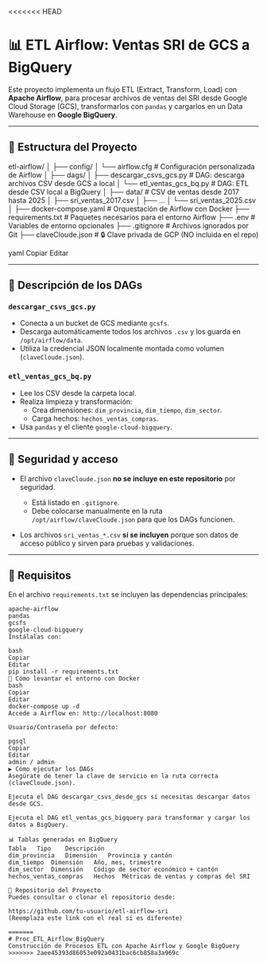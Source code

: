 <<<<<<< HEAD
# 📊 ETL Airflow: Ventas SRI de GCS a BigQuery

Este proyecto implementa un flujo ETL (Extract, Transform, Load) con **Apache Airflow**, para procesar archivos de ventas del SRI desde Google Cloud Storage (GCS), transformarlos con `pandas` y cargarlos en un Data Warehouse en **Google BigQuery**.

---

## 📁 Estructura del Proyecto

etl-airflow/
│
├── config/
│ └── airflow.cfg # Configuración personalizada de Airflow
│
├── dags/
│ ├── descargar_csvs_gcs.py # DAG: descarga archivos CSV desde GCS a local
│ └── etl_ventas_gcs_bq.py # DAG: ETL desde CSV local a BigQuery
│
├── data/ # CSV de ventas desde 2017 hasta 2025
│ ├── sri_ventas_2017.csv
│ ├── ...
│ └── sri_ventas_2025.csv
│
├── docker-compose.yaml # Orquestación de Airflow con Docker
├── requirements.txt # Paquetes necesarios para el entorno Airflow
├── .env # Variables de entorno opcionales
├── .gitignore # Archivos ignorados por Git
├── claveCloude.json # 🔒 Clave privada de GCP (NO incluida en el repo)

yaml
Copiar
Editar

---

## 📜 Descripción de los DAGs

### `descargar_csvs_gcs.py`

- Conecta a un bucket de GCS mediante `gcsfs`.
- Descarga automáticamente todos los archivos `.csv` y los guarda en `/opt/airflow/data`.
- Utiliza la credencial JSON localmente montada como volumen (`claveCloude.json`).

### `etl_ventas_gcs_bq.py`

- Lee los CSV desde la carpeta local.
- Realiza limpieza y transformación:
  - Crea dimensiones: `dim_provincia`, `dim_tiempo`, `dim_sector`.
  - Carga hechos: `hechos_ventas_compras`.
- Usa `pandas` y el cliente `google-cloud-bigquery`.

---

## 🔐 Seguridad y acceso

- El archivo `claveCloude.json` **no se incluye en este repositorio** por seguridad.
  - Está listado en `.gitignore`.
  - Debe colocarse manualmente en la ruta `/opt/airflow/claveCloude.json` para que los DAGs funcionen.

- Los archivos `sri_ventas_*.csv` **sí se incluyen** porque son datos de acceso público y sirven para pruebas y validaciones.  

---

## 🔧 Requisitos

En el archivo `requirements.txt` se incluyen las dependencias principales:

```text
apache-airflow
pandas
gcsfs
google-cloud-bigquery
Instálalas con:

bash
Copiar
Editar
pip install -r requirements.txt
🐳 Cómo levantar el entorno con Docker
bash
Copiar
Editar
docker-compose up -d
Accede a Airflow en: http://localhost:8080

Usuario/Contraseña por defecto:

pgsql
Copiar
Editar
admin / admin
▶️ Cómo ejecutar los DAGs
Asegúrate de tener la clave de servicio en la ruta correcta (claveCloude.json).

Ejecuta el DAG descargar_csvs_desde_gcs si necesitas descargar datos desde GCS.

Ejecuta el DAG etl_ventas_gcs_bigquery para transformar y cargar los datos a BigQuery.

📊 Tablas generadas en BigQuery
Tabla	Tipo	Descripción
dim_provincia	Dimensión	Provincia y cantón
dim_tiempo	Dimensión	Año, mes, trimestre
dim_sector	Dimensión	Código de sector económico + cantón
hechos_ventas_compras	Hechos	Métricas de ventas y compras del SRI

🔗 Repositorio del Proyecto
Puedes consultar o clonar el repositorio desde:

https://github.com/tu-usuario/etl-airflow-sri
(Reemplaza este link con el real si es diferente)

=======
# Proc_ETL_Airflow_BigQuery
Construcción de Procesos ETL con Apache Airflow y Google BigQuery
>>>>>>> 2aee45393d86053e092a0431bac6cb858a3a969c
